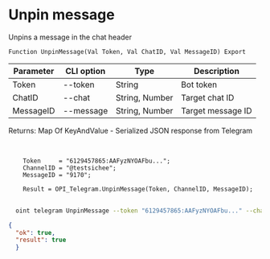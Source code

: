 ﻿---
sidebar_position: 5
---

# Unpin message
 Unpins a message in the chat header



`Function UnpinMessage(Val Token, Val ChatID, Val MessageID) Export`

  | Parameter | CLI option | Type | Description |
  |-|-|-|-|
  | Token | --token | String | Bot token |
  | ChatID | --chat | String, Number | Target chat ID |
  | MessageID | --message | String, Number | Target message ID |

  
  Returns:  Map Of KeyAndValue - Serialized JSON response from Telegram

<br/>




```bsl title="Code example"
    Token     = "6129457865:AAFyzNYOAFbu...";
    ChannelID = "@testsichee";
    MessageID = "9170";

    Result = OPI_Telegram.UnpinMessage(Token, ChannelID, MessageID);
```



```sh title="CLI command example"
    
  oint telegram UnpinMessage --token "6129457865:AAFyzNYOAFbu..." --chat %chat% --message "6846"

```

```json title="Result"
{
  "ok": true,
  "result": true
  }
```

